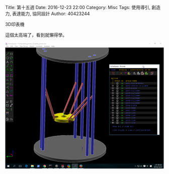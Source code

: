 Title: 第十五週
Date: 2016-12-23 22:00
Category: Misc
Tags: 使用導引, 創造力, 表達能力, 協同設計
Author: 40423244

<p>3D印表機<p>

<!-- PELICAN_END_SUMMARY -->

這個太高端了，看到就懶得學。

<img src="./../data/20161223.png" width="800" />

